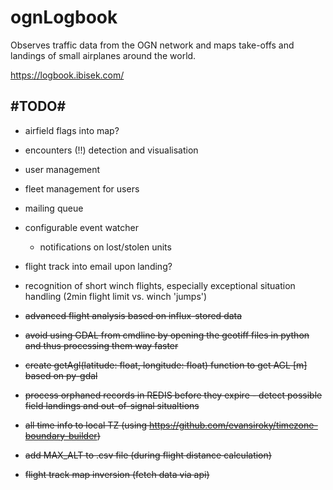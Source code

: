 # ognLogbook

Observes traffic data from the OGN network and maps take-offs and landings of small airplanes around the world.

https://logbook.ibisek.com/

## #TODO#
* airfield flags into map?
* encounters (!!) detection and visualisation
* user management
* fleet management for users
* mailing queue
* configurable event watcher
    - notifications on lost/stolen units
* flight track into email upon landing?
* recognition of short winch flights, especially exceptional situation handling (2min flight limit vs. winch 'jumps')

* ~~advanced flight analysis based on influx-stored data~~
* ~~avoid using GDAL from cmdline by opening the geotiff files in python and thus processing them way faster~~
* ~~create getAgl(latitude: float, longitude: float) function to get AGL [m] based on py-gdal~~
* ~~process orphaned records in REDIS before they expire - detect possible field landings and out-of-signal situaltions~~
* ~~all time info to local TZ (using https://github.com/evansiroky/timezone-boundary-builder)~~
* ~~add MAX_ALT to .csv file (during flight distance calculation)~~
* ~~flight track map inversion (fetch data via api)~~
